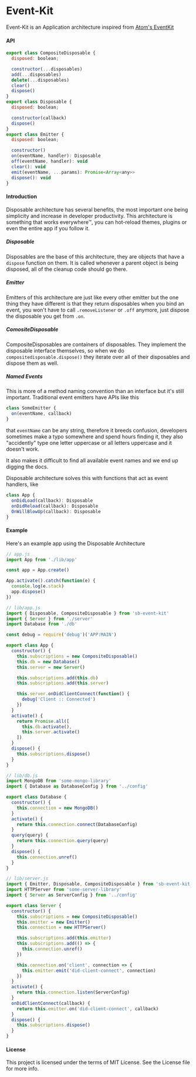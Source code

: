 Event-Kit
===========

Event-Kit is an Application architecture inspired from [Atom's EventKit][1]

#### API

```js
export class CompositeDisposable {
  disposed: boolean;

  constructor(...disposables)
  add(...disposables)
  delete(...disposables)
  clear()
  dispose()
}
export class Disposable {
  disposed: boolean;

  constructor(callback)
  dispose()
}
export class Emitter {
  disposed: boolean;

  constructor()
  on(eventName, handler): Disposable
  off(eventName, handler): void
  clear(): void
  emit(eventName, ...params): Promise<Array<any>>
  dispose(): void
}
```

#### Introduction

Disposable architecture has several benefits, the most important one being simplicity and increase in developer productivity.
This architecture is something that works everywhere™, you can hot-reload themes, plugins or even the entire app if you follow it.

##### Disposable

Disposables are the base of this architecture, they are objects that have a `dispose` function on them. It is called whenever a
parent object is being disposed, all of the cleanup code should go there.

##### Emitter

Emitters of this architecture are just like every other emitter but the one thing they have different is that they return
disposables when you bind an event, you won't have to call `.removeListener` or `.off` anymore, just dispose the disposable you get
from `.on`.

##### ComositeDisposable

CompositeDisposables are containers of disposables. They implement the disposable interface themselves, so when we do
`compositedisposable.dispose()` they iterate over all of their disposables and dispose them as well.

##### Named Events

This is more of a method naming convention than an interface but it's still important. Traditional event emitters have APIs
like this

```js
class SomeEmitter {
  on(eventName, callback)
}
```

that `eventName` can be any string, therefore it breeds confusion, developers sometimes make a typo somewhere and spend hours
finding it, they also "accidently" type one letter uppercase or all letters uppercase and it doesn't work.

It also makes it difficult to find all available event names and we end up digging the docs.

Disposable architecture solves this with functions that act as event handlers, like

```js
class App {
  onDidLoad(callback): Disposable
  onDidReload(callback): Disposable
  OnWillBlowUp(callback): Disposable
}
```


#### Example

Here's an example app using the Disposable Architecture

```js
// app.js
import App from './lib/app'

const app = App.create()

App.activate().catch(function(e) {
  console.log(e.stack)
  app.dispose()
})
```

```js
// lib/app.js
import { Disposable, CompositeDisposable } from 'sb-event-kit'
import { Server } from './server'
import Database from './db'

const debug = require('debug')('APP:MAIN')

export class App {
  constructor() {
    this.subscriptions = new CompositeDisposable()
    this.db = new Database()
    this.server = new Server()

    this.subscriptions.add(this.db)
    this.subscriptions.add(this.server)

    this.server.onDidClientConnect(function() {
      debug('Client :: Connected')
    })
  }
  activate() {
    return Promise.all([
      this.db.activate(),
      this.server.activate()
    ])
  }
  dispose() {
    this.subscriptions.dispose()
  }
}
```
```js
// lib/db.js
import MongoDB from 'some-mongo-library'
import { Database as DatabaseConfig } from '../config'

export class Database {
  constructor() {
    this.connection = new MongoDB()
  }
  activate() {
    return this.connection.connect(DatabaseConfig)
  }
  query(query) {
    return this.connection.query(query)
  }
  dispose() {
    this.connection.unref()
  }
}
```
```js
// lib/server.js
import { Emitter, Disposable, CompositeDisposable } from 'sb-event-kit'
import HTTPServer from 'some-server-library'
import { Server as ServerConfig } from '../config'

export class Server {
  constructor() {
    this.subscriptions = new CompositeDisposable()
    this.emitter = new Emitter()
    this.connection = new HTTPServer()

    this.subscriptions.add(this.emitter)
    this.subscriptions.add(() => {
      this.connection.unref()
    })

    this.connection.on('client', connection => {
      this.emitter.emit('did-client-connect', connection)
    })
  }
  activate() {
    return this.connection.listen(ServerConfig)
  }
  onDidClientConnect(callback) {
    return this.emitter.on('did-client-connect', callback)
  }
  dispose() {
    this.subscriptions.dispose()
  }
}
```

#### License
This project is licensed under the terms of MIT License. See the License file for more info.

[1]:https://github.com/atom/event-kit
